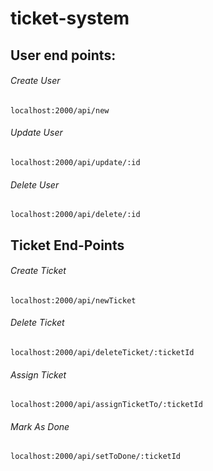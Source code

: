 # ticket-system


## User end points:

###### Create User
    localhost:2000/api/new
###### Update User
    localhost:2000/api/update/:id
###### Delete User
    localhost:2000/api/delete/:id

## Ticket End-Points
###### Create Ticket
    localhost:2000/api/newTicket
###### Delete Ticket
    localhost:2000/api/deleteTicket/:ticketId
###### Assign Ticket
    localhost:2000/api/assignTicketTo/:ticketId
###### Mark As Done
    localhost:2000/api/setToDone/:ticketId
